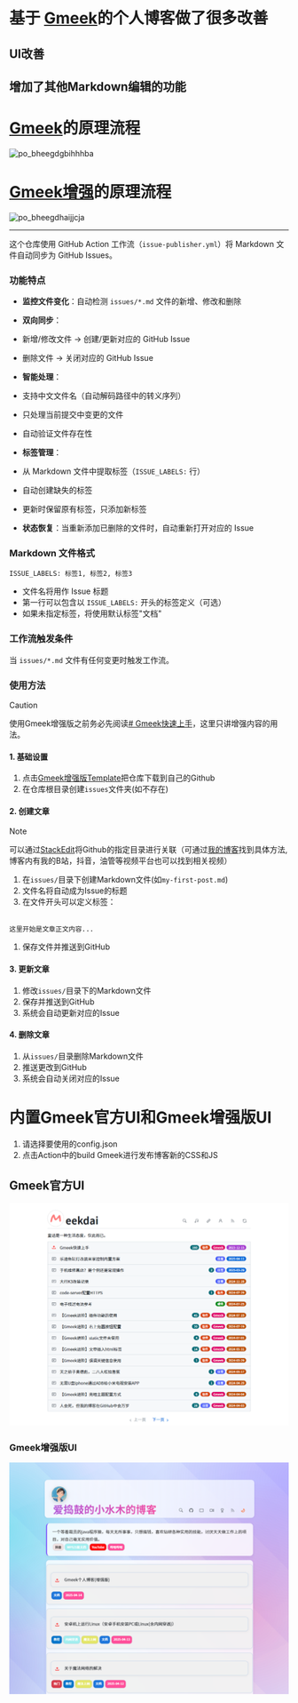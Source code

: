 
# **基于** [**Gmeek**](https://github.com/Meekdai/Gmeek)**的个人博客做了很多改善**

## UI改善

## 增加了其他Markdown编辑的功能

# [Gmeek](https://github.com/Meekdai/Gmeek)的原理流程

![](http://www.kdocs.cn/api/v3/office/copy/UU1tUGpQN3ptcU1IUGVvV21SOVFNZm9UVmIvN0VkVEo4elJmSmVldGVUOWFWWFQza0tRMlQ3bkxsenBPdnNtcE9GYkphNVlCRFAxOUw4MGZkYjh1bG9XSHJjQnZ3SHdYWXAraTlvK250OVBuS1l1SFk1WGVjWHFJV3NtQmdVWDNJK3FlTjd2ZDBTckV6ZEVBcjlaYmt4eTFPd214ajd5Y0JSc0pnN0t0RU9HM1JXb0dLV3pEakQrUkNmSWJnRE9IMVhhSHo0RkRpSGtmd3NScFZnY2tBOXh3QjdOOGpBUE5qblg1ZThsV09tTUxKL2lER21Md0sydnAzVmo0cWU3bVdBaUs3cENBdmc4PQ==/attach/object/EUUTS6I7ADQAK? "po_bheegdgbihhhba")

# [Gmeek增强](https://github.com/MyMaskKing/MyMaskKing.github.io.git)的原理流程

![](http://www.kdocs.cn/api/v3/office/copy/UU1tUGpQN3ptcU1IUGVvV21SOVFNZm9UVmIvN0VkVEo4elJmSmVldGVUOWFWWFQza0tRMlQ3bkxsenBPdnNtcE9GYkphNVlCRFAxOUw4MGZkYjh1bG9XSHJjQnZ3SHdYWXAraTlvK250OVBuS1l1SFk1WGVjWHFJV3NtQmdVWDNJK3FlTjd2ZDBTckV6ZEVBcjlaYmt4eTFPd214ajd5Y0JSc0pnN0t0RU9HM1JXb0dLV3pEakQrUkNmSWJnRE9IMVhhSHo0RkRpSGtmd3NScFZnY2tBOXh3QjdOOGpBUE5qblg1ZThsV09tTUxKL2lER21Md0sydnAzVmo0cWU3bVdBaUs3cENBdmc4PQ==/attach/object/JXQUS6I7AAAFU? "po_bheegdhaijjcja")

----------

这个仓库使用 GitHub Action 工作流（`issue-publisher.yml`）将 Markdown 文件自动同步为 GitHub Issues。

### **功能特点**

-   **监控文件变化**：自动检测 `issues/*.md` 文件的新增、修改和删除
-   **双向同步**：

-   新增/修改文件 → 创建/更新对应的 GitHub Issue
-   删除文件 → 关闭对应的 GitHub Issue

-   **智能处理**：

-   支持中文文件名（自动解码路径中的转义序列）
-   只处理当前提交中变更的文件
-   自动验证文件存在性

-   **标签管理**：

-   从 Markdown 文件中提取标签（`ISSUE_LABELS:` 行）
-   自动创建缺失的标签
-   更新时保留原有标签，只添加新标签

-   **状态恢复**：当重新添加已删除的文件时，自动重新打开对应的 Issue

### **Markdown 文件格式**

`ISSUE_LABELS: 标签1, 标签2, 标签3`

-   文件名将用作 Issue 标题
-   第一行可以包含以 `ISSUE_LABELS:` 开头的标签定义（可选）
-   如果未指定标签，将使用默认标签"文档"

### **工作流触发条件**

当 `issues/*.md` 文件有任何变更时触发工作流。

### 使用方法

> [!CAUTION]  
> 使用Gmeek增强版之前务必先阅读[# Gmeek快速上手](https://blog.meekdai.com/post/Gmeek-kuai-su-shang-shou.html)，这里只讲增强内容的用法。

#### 1. 基础设置

1.  点击[Gmeek增强版Template](https://github.com/new?template_name=gmeek_enhanced&template_owner=MyMaskKing)把仓库下载到自己的Github
2.  在仓库根目录创建`issues`文件夹(如不存在)

#### 2. 创建文章

> [!NOTE]  
> 可以通过[StackEdit](https://stackedit.cn/)将Github的指定目录进行关联（可通过[我的博客](https://blog.mymaskking.dpdns.org/)找到具体方法,博客内有我的B站，抖音，油管等视频平台也可以找到相关视频）

1.  在`issues/`目录下创建Markdown文件(如`my-first-post.md`)
2.  文件名将自动成为Issue的标题
3.  在文件开头可以定义标签：

```

这里开始是文章正文内容...
```

1.  保存文件并推送到GitHub

#### 3. 更新文章

1.  修改`issues/`目录下的Markdown文件
2.  保存并推送到GitHub
3.  系统会自动更新对应的Issue

#### 4. 删除文章

1.  从`issues/`目录删除Markdown文件
2.  推送更改到GitHub
3.  系统会自动关闭对应的Issue

# 内置Gmeek官方UI和Gmeek增强版UI

1.  请选择要使用的config.json
2.  点击Action中的build Gmeek进行发布博客新的CSS和JS

## Gmeek官方UI

![Image](https://raw.githubusercontent.com/MyMaskKing/MyMaskKing.github.io/main/assets/images/Gmeek个人博客(增强版)/img_5f7c6e923c.png)

### Gmeek增强版UI

![Image](https://raw.githubusercontent.com/MyMaskKing/MyMaskKing.github.io/main/assets/images/Gmeek个人博客(增强版)/img_2e4d9ed912.png)
<!--stackedit_data:
eyJoaXN0b3J5IjpbLTEyMjAzNDQ0OTBdfQ==
-->
